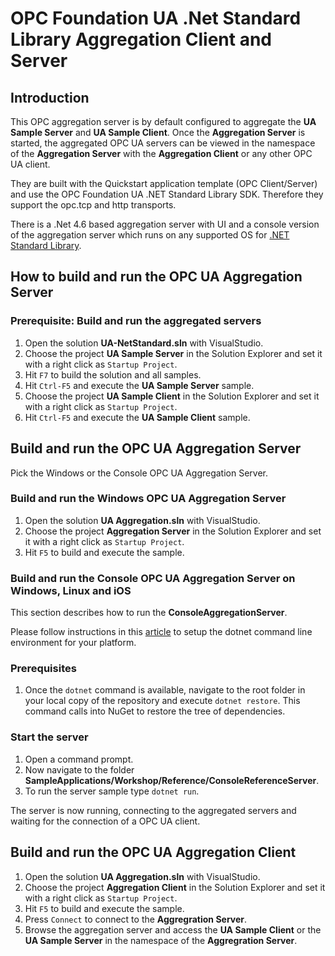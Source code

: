 # OPC Foundation UA .Net Standard Library Aggregation Client and Server

## Introduction
This OPC aggregation server is by default configured to aggregate the **UA Sample Server** and **UA Sample Client**. Once the **Aggregation Server** is started, the aggregated OPC UA servers can be viewed in the namespace of the **Aggregation Server** with the **Aggregation Client** or any other OPC UA client.

They are built with the Quickstart application template (OPC Client/Server) and use the OPC Foundation UA .NET Standard Library SDK. Therefore they support the opc.tcp and http transports. 

There is a .Net 4.6 based aggregation server with UI and a console version of the aggregation server which runs on any supported OS for [.NET Standard Library](https://docs.microsoft.com/en-us/dotnet/articles/standard/library).

## How to build and run the OPC UA Aggregation Server

### Prerequisite: Build and run the aggregated servers
1. Open the solution **UA-NetStandard.sln** with VisualStudio.
2. Choose the project **UA Sample Server** in the Solution Explorer and set it with a right click as `Startup Project`.
3. Hit `F7` to build the solution and all samples.
4. Hit `Ctrl-F5` and execute the **UA Sample Server** sample.
5. Choose the project **UA Sample Client** in the Solution Explorer and set it with a right click as `Startup Project`.
6. Hit `Ctrl-F5` and execute the **UA Sample Client** sample.

## Build and run the OPC UA Aggregation Server
Pick the Windows or the Console OPC UA Aggregation Server. 

### Build and run the Windows OPC UA Aggregation Server
1. Open the solution **UA Aggregation.sln** with VisualStudio.
2. Choose the project **Aggregation Server** in the Solution Explorer and set it with a right click as `Startup Project`.
3. Hit `F5` to build and execute the sample.

### Build and run the Console OPC UA Aggregation Server on Windows, Linux and iOS
This section describes how to run the **ConsoleAggregationServer**.

Please follow instructions in this [article](https://docs.microsoft.com/en-us/dotnet/articles/core/tutorials/using-with-xplat-cli) to setup the dotnet command line environment for your platform. 

### Prerequisites
1. Once the `dotnet` command is available, navigate to the root folder in your local copy of the repository and execute `dotnet restore`. This command calls into NuGet to restore the tree of dependencies.
 
### Start the server 
1. Open a command prompt.
2. Now navigate to the folder **SampleApplications/Workshop/Reference/ConsoleReferenceServer**.
3. To run the server sample type `dotnet run`. 

The server is now running, connecting to the aggregated servers and waiting for the connection of a OPC UA client. 

## Build and run the OPC UA Aggregation Client
1. Open the solution **UA Aggregation.sln** with VisualStudio.
2. Choose the project **Aggregation Client** in the Solution Explorer and set it with a right click as `Startup Project`.
3. Hit `F5` to build and execute the sample.
4. Press `Connect` to connect to the **Aggregration Server**.
5. Browse the aggregation server and access the **UA Sample Client** or the **UA Sample Server** in the namespace of the **Aggregration Server**.

